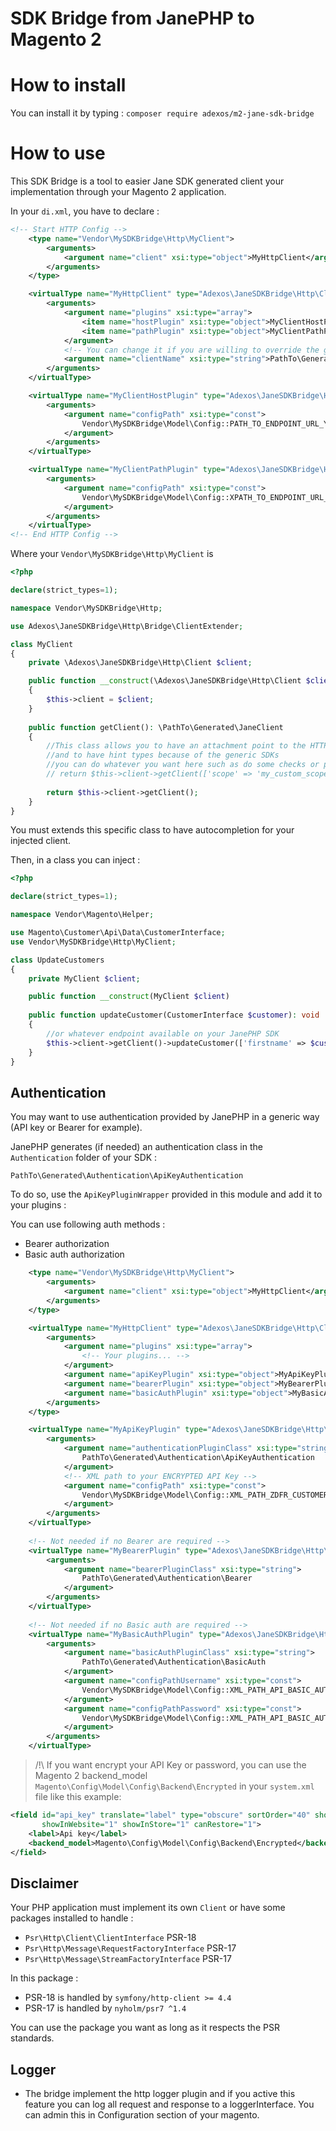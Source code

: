 # SDK Bridge from JanePHP to Magento 2

# How to install

You can install it by typing : `composer require adexos/m2-jane-sdk-bridge`

# How to use

This SDK Bridge is a tool to easier Jane SDK generated client your implementation through your Magento 2 application.

In your `di.xml`, you have to declare : 

```xml
<!-- Start HTTP Config -->
    <type name="Vendor\MySDKBridge\Http\MyClient">
        <arguments>
            <argument name="client" xsi:type="object">MyHttpClient</argument>
        </arguments>
    </type>

    <virtualType name="MyHttpClient" type="Adexos\JaneSDKBridge\Http\Client">
        <arguments>
            <argument name="plugins" xsi:type="array">
                <item name="hostPlugin" xsi:type="object">MyClientHostPlugin</item>
                <item name="pathPlugin" xsi:type="object">MyClientPathPlugin</item>
            </argument>
            <!-- You can change it if you are willing to override the generated client or extends it -->
            <argument name="clientName" xsi:type="string">PathTo\Generated\Jane\Client</argument>
        </arguments>
    </virtualType>

    <virtualType name="MyClientHostPlugin" type="Adexos\JaneSDKBridge\Http\Plugins\HostPlugin">
        <arguments>
            <argument name="configPath" xsi:type="const">
                Vendor\MySDKBridge\Model\Config::PATH_TO_ENDPOINT_URL_YOU_MUST_DEFINE
            </argument>
        </arguments>
    </virtualType>

    <virtualType name="MyClientPathPlugin" type="Adexos\JaneSDKBridge\Http\Plugins\PathPlugin">
        <arguments>
            <argument name="configPath" xsi:type="const">
                Vendor\MySDKBridge\Model\Config::XPATH_TO_ENDPOINT_URL_YOU_MUST_DEFINE
            </argument>
        </arguments>
    </virtualType>
<!-- End HTTP Config -->
```

Where your `Vendor\MySDKBridge\Http\MyClient` is

```php
<?php

declare(strict_types=1);

namespace Vendor\MySDKBridge\Http;

use Adexos\JaneSDKBridge\Http\Bridge\ClientExtender;

class MyClient
{
    private \Adexos\JaneSDKBridge\Http\Client $client;

    public function __construct(\Adexos\JaneSDKBridge\Http\Client $client)
    {
        $this->client = $client;
    }
    
    public function getClient(): \PathTo\Generated\JaneClient
    {
        //This class allows you to have an attachment point to the HTTP client 
        //and to have hint types because of the generic SDKs 
        //you can do whatever you want here such as do some checks or passing scope for the bearer token :
        // return $this->client->getClient(['scope' => 'my_custom_scope'']);
        
        return $this->client->getClient();
    }
}
```

You must extends this specific class to have autocompletion for your injected client.

Then, in a class you can inject :

```php
<?php

declare(strict_types=1);

namespace Vendor\Magento\Helper;

use Magento\Customer\Api\Data\CustomerInterface;
use Vendor\MySDKBridge\Http\MyClient;

class UpdateCustomers
{
    private MyClient $client;

    public function __construct(MyClient $client)
    
    public function updateCustomer(CustomerInterface $customer): void
    {
        //or whatever endpoint available on your JanePHP SDK
        $this->client->getClient()->updateCustomer(['firstname' => $customer->getFirstname()]); 
    }
}
```

## Authentication

You may want to use authentication provided by JanePHP in a generic way (API key or Bearer for example).

JanePHP generates (if needed) an authentication class in the `Authentication` folder of your SDK :

`PathTo\Generated\Authentication\ApiKeyAuthentication`

To do so, use the `ApiKeyPluginWrapper` provided in this module and add it to your plugins :

You can use following auth methods :
- Bearer authorization
- Basic auth authorization

```xml
    <type name="Vendor\MySDKBridge\Http\MyClient">
        <arguments>
            <argument name="client" xsi:type="object">MyHttpClient</argument>
        </arguments>
    </type>

    <virtualType name="MyHttpClient" type="Adexos\JaneSDKBridge\Http\Client">
        <arguments>
            <argument name="plugins" xsi:type="array">
                <!-- Your plugins... -->
            </argument>
            <argument name="apiKeyPlugin" xsi:type="object">MyApiKeyPlugin</argument>
            <argument name="bearerPlugin" xsi:type="object">MyBearerPlugin</argument>
            <argument name="basicAuthPlugin" xsi:type="object">MyBasicAuthPlugin</argument>
        </arguments>
    </type>

    <virtualType name="MyApiKeyPlugin" type="Adexos\JaneSDKBridge\Http\Plugins\Auth\ApiKeyPluginWrapper">
        <arguments>
            <argument name="authenticationPluginClass" xsi:type="string">
                PathTo\Generated\Authentication\ApiKeyAuthentication
            </argument>
            <!-- XML path to your ENCRYPTED API Key -->
            <argument name="configPath" xsi:type="const">
                Vendor\MySDKBridge\Model\Config::XML_PATH_ZDFR_CUSTOMER_SDK_API_KEY
            </argument>
        </arguments>
    </virtualType>
    
    <!-- Not needed if no Bearer are required -->
    <virtualType name="MyBearerPlugin" type="Adexos\JaneSDKBridge\Http\Plugins\Auth\BearerPluginWrapper">
        <arguments>
            <argument name="bearerPluginClass" xsi:type="string">
                PathTo\Generated\Authentication\Bearer
            </argument>
        </arguments>
    </virtualType>
    
    <!-- Not needed if no Basic auth are required -->
    <virtualType name="MyBasicAuthPlugin" type="Adexos\JaneSDKBridge\Http\Plugins\Auth\BasicAuthPluginWrapper">
        <arguments>
            <argument name="basicAuthPluginClass" xsi:type="string">
                PathTo\Generated\Authentication\BasicAuth
            </argument>
            <argument name="configPathUsername" xsi:type="const">
                Vendor\MySDKBridge\Model\Config::XML_PATH_API_BASIC_AUTH_USERNAME
            </argument>
            <argument name="configPathPassword" xsi:type="const">
                Vendor\MySDKBridge\Model\Config::XML_PATH_API_BASIC_AUTH_PASSWORD
            </argument>
        </arguments>
    </virtualType>
```

> /!\ If you want encrypt your API Key or password, you can use the Magento 2 backend_model `Magento\Config\Model\Config\Backend\Encrypted` in your `system.xml` file like this example:
```xml
<field id="api_key" translate="label" type="obscure" sortOrder="40" showInDefault="1"
       showInWebsite="1" showInStore="1" canRestore="1">
    <label>Api key</label>
    <backend_model>Magento\Config\Model\Config\Backend\Encrypted</backend_model>
</field>
```


## Disclaimer

Your PHP application must implement its own `Client` or have some packages installed to handle :

- `Psr\Http\Client\ClientInterface` PSR-18
- `Psr\Http\Message\RequestFactoryInterface` PSR-17
- `Psr\Http\Message\StreamFactoryInterface` PSR-17

In this package : 
- PSR-18 is handled by `symfony/http-client >= 4.4`
- PSR-17 is handled by `nyholm/psr7 ^1.4`

You can use the package you want as long as it respects the PSR standards.

## Logger

- The bridge implement the http logger plugin and if you active this feature you can log all request and response to a loggerInterface. You can admin this in Configuration section of your magento. 
